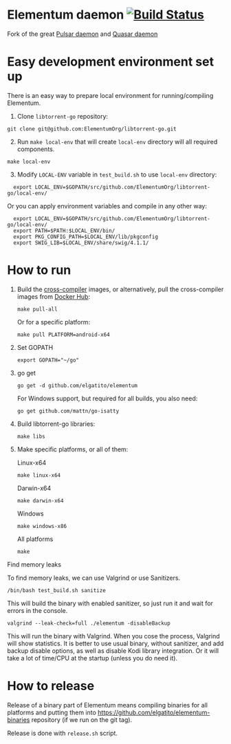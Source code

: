 Elementum daemon [![Build Status](https://travis-ci.org/elgatito/elementum.svg?branch=master)](https://travis-ci.org/elgatito/elementum)
======

Fork of the great [Pulsar daemon](https://github.com/steeve/pulsar) and [Quasar daemon](https://github.com/scakemyer/quasar)

# Easy development environment set up

There is an easy way to prepare local environment for running/compiling Elementum.

1. Clone `libtorrent-go` repository:
```
git clone git@github.com:ElementumOrg/libtorrent-go.git
```
2. Run `make local-env` that will create `local-env` directory will all required components.
```
make local-env
```
3. Modify `LOCAL-ENV` variable in `test_build.sh` to use `local-env` directory:
```
  export LOCAL_ENV=$GOPATH/src/github.com/ElementumOrg/libtorrent-go/local-env/
```

Or you can apply environment variables and compile in any other way:
```
  export LOCAL_ENV=$GOPATH/src/github.com/ElementumOrg/libtorrent-go/local-env/
  export PATH=$PATH:$LOCAL_ENV/bin/
  export PKG_CONFIG_PATH=$LOCAL_ENV/lib/pkgconfig
  export SWIG_LIB=$LOCAL_ENV/share/swig/4.1.1/
```


# How to run

1. Build the [cross-compiler](https://github.com/ElementumOrg/cross-compiler) images,
    or alternatively, pull the cross-compiler images from [Docker Hub](https://hub.docker.com/r/elementumorg/cross-compiler):

    ```
    make pull-all
    ```

    Or for a specific platform:
    ```
    make pull PLATFORM=android-x64
    ```

2. Set GOPATH

    ```
    export GOPATH="~/go"
    ```

3. go get

    ```
    go get -d github.com/elgatito/elementum
    ```

    For Windows support, but required for all builds, you also need:

    ```
    go get github.com/mattn/go-isatty
    ```

4. Build libtorrent-go libraries:

    ```
    make libs
    ```

5. Make specific platforms, or all of them:

    Linux-x64
    ```
    make linux-x64
    ```

    Darwin-x64
    ```
    make darwin-x64
    ```

    Windows
    ```
    make windows-x86
    ```

    All platforms
    ```
    make
    ```

Find memory leaks

To find memory leaks, we can use Valgrind or use Sanitizers.

```
/bin/bash test_build.sh sanitize
```
This will build the binary with enabled sanitizer, so just run it and wait for errors in the console.

```
valgrind --leak-check=full ./elementum -disableBackup
```
This will run the binary with Valgrind. When you cose the process, Valgrind will show statistics.
It is better to use usual binary, without sanitizer, and add backup disable options, as well as disable Kodi library integration. Or it will take a lot of time/CPU at the startup (unless you do need it).

# How to release

Release of a binary part of Elementum means compiling binaries for all platforms and putting them into <https://github.com/elgatito/elementum-binaries> repository (if we run on the git tag).

Release is done with `release.sh` script.